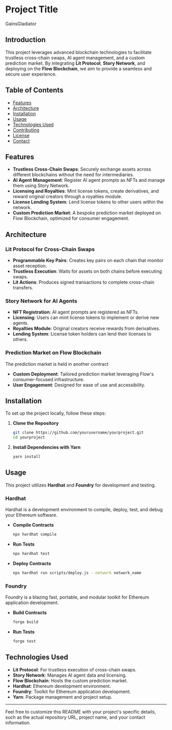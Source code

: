 # Project Title

GainsGladiator

## Introduction

This project leverages advanced blockchain technologies to facilitate trustless cross-chain swaps, AI agent management, and a custom prediction market. By integrating **Lit Protocol**, **Story Network**, and deploying on the **Flow Blockchain**, we aim to provide a seamless and secure user experience.

## Table of Contents

- [Features](#features)
- [Architecture](#architecture)
- [Installation](#installation)
- [Usage](#usage)
- [Technologies Used](#technologies-used)
- [Contributing](#contributing)
- [License](#license)
- [Contact](#contact)

## Features

- **Trustless Cross-Chain Swaps**: Securely exchange assets across different blockchains without the need for intermediaries.
- **AI Agent Management**: Register AI agent prompts as NFTs and manage them using Story Network.
- **Licensing and Royalties**: Mint license tokens, create derivatives, and reward original creators through a royalties module.
- **License Lending System**: Lend license tokens to other users within the network.
- **Custom Prediction Market**: A bespoke prediction market deployed on Flow Blockchain, optimized for consumer engagement.

## Architecture

### Lit Protocol for Cross-Chain Swaps

- **Programmable Key Pairs**: Creates key pairs on each chain that monitor asset reception.
- **Trustless Execution**: Waits for assets on both chains before executing swaps.
- **Lit Actions**: Produces signed transactions to complete cross-chain transfers.

### Story Network for AI Agents

- **NFT Registration**: AI agent prompts are registered as NFTs.
- **Licensing**: Users can mint license tokens to implement or derive new agents.
- **Royalties Module**: Original creators receive rewards from derivatives.
- **Lending System**: License token holders can lend their licenses to others.

### Prediction Market on Flow Blockchain

The prediction market is held in another contract

- **Custom Deployment**: Tailored prediction market leveraging Flow's consumer-focused infrastructure.
- **User Engagement**: Designed for ease of use and accessibility.

## Installation

To set up the project locally, follow these steps:

1. **Clone the Repository**

   ```bash
   git clone https://github.com/yourusername/yourproject.git
   cd yourproject
   ```

2. **Install Dependencies with Yarn**

   ```bash
   yarn install
   ```

## Usage

This project utilizes **Hardhat** and **Foundry** for development and testing.

### Hardhat

Hardhat is a development environment to compile, deploy, test, and debug your Ethereum software.

- **Compile Contracts**

  ```bash
  npx hardhat compile
  ```

- **Run Tests**

  ```bash
  npx hardhat test
  ```

- **Deploy Contracts**

  ```bash
  npx hardhat run scripts/deploy.js --network network_name
  ```

### Foundry

Foundry is a blazing fast, portable, and modular toolkit for Ethereum application development.

- **Build Contracts**

  ```bash
  forge build
  ```

- **Run Tests**

  ```bash
  forge test
  ```

## Technologies Used

- **Lit Protocol**: For trustless execution of cross-chain swaps.
- **Story Network**: Manages AI agent data and licensing.
- **Flow Blockchain**: Hosts the custom prediction market.
- **Hardhat**: Ethereum development environment.
- **Foundry**: Toolkit for Ethereum application development.
- **Yarn**: Package management and project setup.

---

Feel free to customize this README with your project's specific details, such as the actual repository URL, project name, and your contact information.
